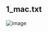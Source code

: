 ## 1_mac.txt
![image](https://user-images.githubusercontent.com/14280129/169938637-c4552299-5723-4156-a187-07b53c2d8945.png)
